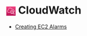 # <img align="center" src="/source/images/logos/CW_logo.PNG" width=5% height=5%> **CloudWatch**
- [Creating EC2 Alarms](create_ec2_alarms.md)
